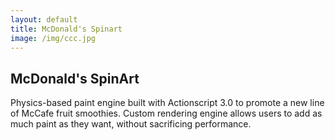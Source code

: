 ```yaml
---
layout: default
title: McDonald's Spinart
image: /img/ccc.jpg
---
```


## McDonald's SpinArt
Physics-based paint engine built with Actionscript 3.0 to promote a new line of McCafe fruit smoothies. Custom rendering engine allows users to add as much paint as they want, without sacrificing performance.